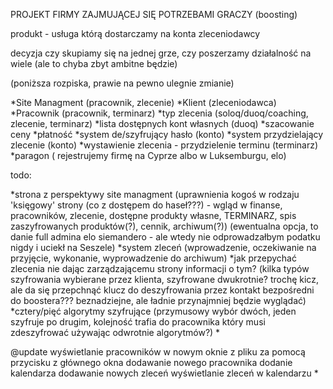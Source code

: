 PROJEKT FIRMY ZAJMUJĄCEJ SIĘ POTRZEBAMI GRACZY (boosting)

produkt - usługa którą dostarczamy na konta zleceniodawcy

decyzja czy skupiamy się na jednej grze, czy poszerzamy działalność na wiele (ale to chyba zbyt ambitne będzie)

(poniższa rozpiska, prawie na pewno ulegnie zmianie)

*Site Managment (pracownik, zlecenie)
*Klient (zleceniodawca)
*Pracownik (pracownik, terminarz)
*typ zlecenia (soloq/duoq/coaching, zlecenie, terminarz)
*lista dostępnych kont własnych (duoq)
*szacowanie ceny
*płatność
*system de/szyfrujący hasło (konto)
*system przydzielający zlecenie (konto)
*wystawienie zlecenia - przydzielenie terminu (terminarz)
*paragon ( rejestrujemy firmę na Cyprze albo w Luksemburgu, elo)



todo:

*strona z perspektywy site managment (uprawnienia kogoś w rodzaju 'księgowy' strony (co z dostępem do haseł???) - wgląd w finanse, pracowników, zlecenie, dostępne produkty własne, TERMINARZ,
 spis zaszyfrowanych produktów(?), cennik, archiwum(?)) (ewentualna opcja, to danie full admina elo siemandero - ale wtedy nie odprowadzałbym podatku nigdy i uciekł na Seszele)
*system zleceń (wprowadzenie, oczekiwanie na przyjęcie, wykonanie, wyprowadzenie do archiwum)
*jak przepychać zlecenia nie dając zarządzającemu strony informacji o tym? (kilka typów szyfrowania wybierane przez klienta, szyfrowane dwukrotnie? trochę kicz, ale da się przepchnąć klucz do deszyfrowania
 przez kontakt bezpośredni do boostera??? beznadziejne, ale ładnie przynajmniej będzie wyglądać)
*cztery/pięć algorytmy szyfrujące (przymusowy wybór dwóch, jeden szyfruje po drugim, kolejność trafia do pracownika który musi zdeszyfrować używając odwrotnie algorytmów?)
*

@update
wyświetlanie pracowników w nowym oknie z pliku za pomocą przycisku z głównego okna
dodawanie nowego pracownika
dodanie kalendarza
dodawanie nowych zleceń
wyświetlanie zleceń w kalendarzu
*
